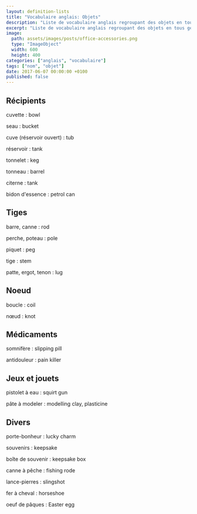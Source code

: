 ```yaml
---
layout: definition-lists
title: "Vocabulaire anglais: Objets"
description: "Liste de vocabulaire anglais regroupant des objets en tous genres."
excerpt: "Liste de vocabulaire anglais regroupant des objets en tous genres."
image:
  path: assets/images/posts/office-accessories.png
  type: "ImageObject"
  width: 600
  height: 400
categories: ["anglais", "vocabulaire"]
tags: ["nom", "objet"]
date: 2017-06-07 00:00:00 +0100
published: false
---
```



## Récipients

cuvette
: bowl

seau
: bucket

cuve (réservoir ouvert)
: tub

réservoir
: tank

tonnelet
: keg

tonneau
: barrel

citerne
: tank

bidon d'essence
: petrol can


## Tiges

barre, canne
: rod

perche, poteau
: pole

piquet
: peg

tige
: stem

patte, ergot, tenon
: lug


## Noeud

boucle
: coil

nœud
: knot


## Médicaments

somnifère
: slipping pill

antidouleur
: pain killer


## Jeux et jouets

pistolet à eau
: squirt gun

pâte à modeler
: modelling clay, plasticine


## Divers

porte-bonheur
: lucky charm

souvenirs
: keepsake

boîte de souvenir
: keepsake box

canne à pêche
: fishing rode

lance-pierres
: slingshot

fer à cheval
: horseshoe

oeuf de pâques
: Easter egg
